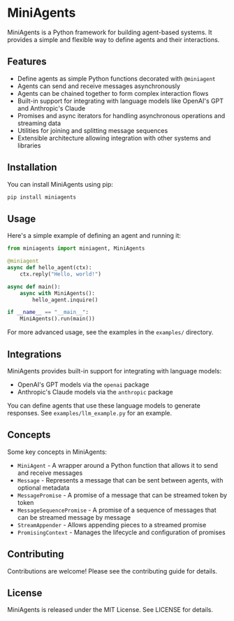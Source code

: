 # MiniAgents

MiniAgents is a Python framework for building agent-based systems. It provides a simple and flexible way to define agents and their interactions.

## Features

- Define agents as simple Python functions decorated with `@miniagent`
- Agents can send and receive messages asynchronously
- Agents can be chained together to form complex interaction flows
- Built-in support for integrating with language models like OpenAI's GPT and Anthropic's Claude
- Promises and async iterators for handling asynchronous operations and streaming data
- Utilities for joining and splitting message sequences
- Extensible architecture allowing integration with other systems and libraries

## Installation

You can install MiniAgents using pip:

```bash
pip install miniagents
```

## Usage

Here's a simple example of defining an agent and running it:

```python
from miniagents import miniagent, MiniAgents

@miniagent
async def hello_agent(ctx):
    ctx.reply("Hello, world!")

async def main():
    async with MiniAgents():
        hello_agent.inquire()

if __name__ == "__main__":
    MiniAgents().run(main())
```

For more advanced usage, see the examples in the `examples/` directory.

## Integrations

MiniAgents provides built-in support for integrating with language models:

- OpenAI's GPT models via the `openai` package
- Anthropic's Claude models via the `anthropic` package

You can define agents that use these language models to generate responses. See `examples/llm_example.py` for an example.

## Concepts

Some key concepts in MiniAgents:

- `MiniAgent` - A wrapper around a Python function that allows it to send and receive messages
- `Message` - Represents a message that can be sent between agents, with optional metadata
- `MessagePromise` - A promise of a message that can be streamed token by token
- `MessageSequencePromise` - A promise of a sequence of messages that can be streamed message by message
- `StreamAppender` - Allows appending pieces to a streamed promise
- `PromisingContext` - Manages the lifecycle and configuration of promises

## Contributing

Contributions are welcome! Please see the contributing guide for details.

## License

MiniAgents is released under the MIT License. See LICENSE for details.
